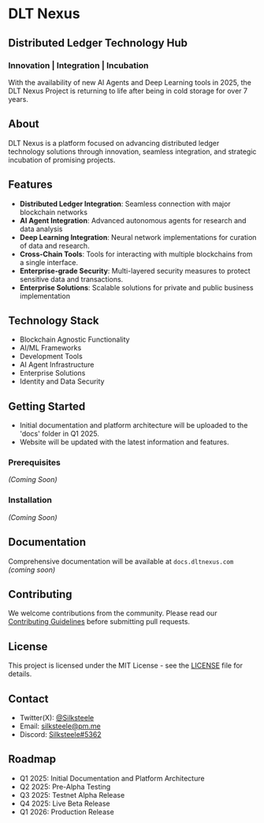 # DLT Nexus

## Distributed Ledger Technology Hub

### Innovation | Integration | Incubation

With the availability of new AI Agents and Deep Learning tools in 2025, the DLT Nexus Project is returning to life after being in cold storage for over 7 years.

## About

DLT Nexus is a platform focused on advancing distributed ledger technology solutions through innovation, seamless integration, and strategic incubation of promising projects.

## Features

- **Distributed Ledger Integration**: Seamless connection with major blockchain networks
- **AI Agent Integration**: Advanced autonomous agents for research and data analysis
- **Deep Learning Integration**: Neural network implementations for curation of data and research.
- **Cross-Chain Tools**: Tools for interacting with multiple blockchains from a single interface.
- **Enterprise-grade Security**: Multi-layered security measures to protect sensitive data and transactions.
- **Enterprise Solutions**: Scalable solutions for private and public business implementation

## Technology Stack

- Blockchain Agnostic Functionality
- AI/ML Frameworks
- Development Tools
- AI Agent Infrastructure
- Enterprise Solutions
- Identity and Data Security

## Getting Started

- Initial documentation and platform architecture will be uploaded to the 'docs' folder in Q1 2025.
- Website will be updated with the latest information and features.

### Prerequisites

_(Coming Soon)_

### Installation

_(Coming Soon)_

## Documentation

Comprehensive documentation will be available at `docs.dltnexus.com` _(coming soon)_

## Contributing

We welcome contributions from the community. Please read our [Contributing Guidelines](CONTRIBUTING.md) before submitting pull requests.

## License

This project is licensed under the MIT License - see the [LICENSE](LICENSE) file for details.

## Contact

- Twitter(X): [@Silksteele](https://x.com/Silksteele)
- Email: [silksteele@pm.me](mailto:silksteele@pm.me)
- Discord: [Silksteele#5362](https://discord.com/users/Silksteele#5362)

## Roadmap

- Q1 2025: Initial Documentation and Platform Architecture
- Q2 2025: Pre-Alpha Testing
- Q3 2025: Testnet Alpha Release
- Q4 2025: Live Beta Release
- Q1 2026: Production Release
